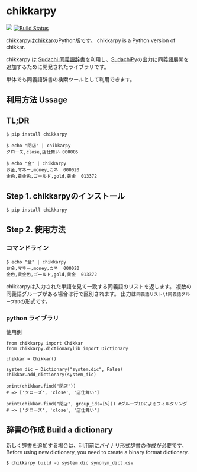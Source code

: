 # chikkarpy
[![](https://img.shields.io/badge/python-3.5+-blue.svg)](https://www.python.org/downloads/release/python-350/)
[![Build Status](https://github.com/t-yamamura/chikkarpy/actions/workflows/test.yml/badge.svg)](https://github.com/t-yamamura/chikkarpy/actions)

chikkarpyは[chikkar](https://github.com/WorksApplications/chikkar)のPython版です。 
chikkarpy is a Python version of chikkar.

chikkarpy は [Sudachi 同義語辞書](https://github.com/WorksApplications/SudachiDict/)を利用し、[SudachiPy](https://github.com/WorksApplications/SudachiPy)の出力に同義語展開を追加するために開発されたライブラリです。

単体でも同義語辞書の検索ツールとして利用できます。

## 利用方法 Ussage
## TL;DR
```
$ pip install chikkarpy

$ echo "閉店" | chikkarpy
クローズ,close,店仕舞い 000005

$ echo "金" | chikkarpy
お金,マネー,money,カネ  000020
金色,黄金色,ゴールド,gold,黄金  013372
```

## Step 1. chikkarpyのインストール
```
$ pip install chikkarpy
```

## Step 2. 使用方法
### コマンドライン
```
$ echo "金" | chikkarpy
お金,マネー,money,カネ  000020
金色,黄金色,ゴールド,gold,黄金  013372
```
chikkarpyは入力された単語を見て一致する同義語のリストを返します。
複数の同義語グループがある場合は行で区別されます。
出力は`同義語リスト\t同義語グループID`の形式です。

### python ライブラリ
使用例
```
from chikkarpy import Chikkar
from chikkarpy.dictionarylib import Dictionary

chikkar = Chikkar()

system_dic = Dictionary("system.dic", False)
chikkar.add_dictionary(system_dic)

print(chikkar.find("閉店"))
# => ['クローズ', 'close', '店仕舞い']

print(chikkar.find("閉店", group_ids=[5])) #グループIDによるフィルタリング
# => ['クローズ', 'close', '店仕舞い']
```


## 辞書の作成 Build a dictionary

新しく辞書を追加する場合は、利用前にバイナリ形式辞書の作成が必要です。
Before using new dictionary, you need to create a binary format dictionary.

```
$ chikkarpy build -o system.dic synonym_dict.csv
```
